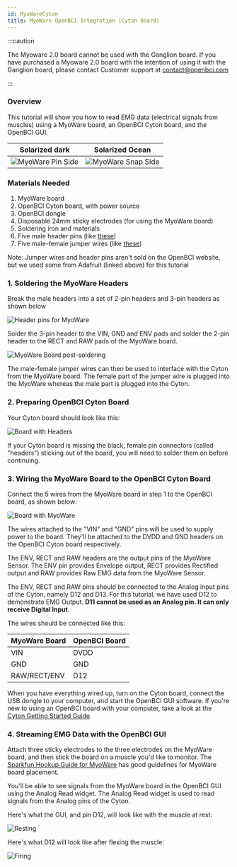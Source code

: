 ```yaml
---
id: MyoWareCyton
title: MyoWare OpenBCI Integration (Cyton Board)
---
```


:::caution

The Myoware 2.0 board cannot be used with the Ganglion board. If you have purchased a Myoware 2.0 board with the intention of using it with the Ganglion board, please contact Customer support at contact@openbci.com

:::

### Overview

This tutorial will show you how to read EMG data (electrical signals from muscles) using a MyoWare board, an OpenBCI Cyton board, and the OpenBCI GUI. 

Solarized dark             |  Solarized Ocean
:-------------------------:|:-------------------------:
![MyoWare Pin Side](../../assets/ThirdPartyImages/myoware_pin_side.jpg) | ![MyoWare Snap Side](../../assets/ThirdPartyImages/myoware_snap_side.jpg)


### Materials Needed

1.  MyoWare board
2.  OpenBCI Cyton board, with power source
3.  OpenBCI dongle
4.  Disposable 24mm sticky electrodes (for using the MyoWare board)
5.  Soldering iron and materials
6.  Five male header pins (like [these](https://www.adafruit.com/product/2671)) 
7.  Five male-female jumper wires (like [these](https://www.adafruit.com/product/826))

Note: Jumper wires and header pins aren't sold on the OpenBCI website, but we used some from Adafruit (linked above) for this tutorial

### 1. Soldering the MyoWare Headers

Break the male headers into a set of 2-pin headers and 3-pin headers as shown below

![Header pins for MyoWare](../../assets/ThirdPartyImages/mywoare_headers.jpg)

Solder the 3-pin header to the VIN, GND and ENV pads and solder the 2-pin header to the RECT and RAW pads of the MyoWare board. 

![MyoWare Board post-soldering](../../assets/ThirdPartyImages/myoware_soldered.jpg)

The male-female jumper wires can then be used to interface with the Cyton from the MyoWare board. The female part of the jumper wire is plugged into the MyoWare whereas the male part is plugged into the Cyton.

### 2. Preparing OpenBCI Cyton Board

Your Cyton board should look like this:

![Board with Headers](../../assets/ThirdPartyImages/Cyton_32bit.jpg)

If your Cyton board is missing the black, female pin connectors (called "headers") sticking out of the board, you will need to solder them on before continuing.

### 3. Wiring the MyoWare Board to the OpenBCI Cyton Board

Connect the 5 wires from the MyoWare board in step 1 to the OpenBCI board, as shown below:

![Board with MyoWare](../../assets/ThirdPartyImages/myoware_connected.jpg)

The wires attached to the "VIN" and "GND" pins will be used to supply power to the board. They'll be attached to the DVDD and GND headers on the OpenBCI Cyton board respectively.

The ENV, RECT and RAW headers are the output pins of the MyoWare Sensor. The ENV pin provides Envelope output, RECT provides Rectified output and RAW provides Raw EMG data from the MyoWare Sensor. 

The ENV, RECT and RAW pins should be connected to the Analog input pins of the Cyton, namely D12 and D13. For this tutorial, we have used D12 to demonstrate EMG Output. __D11 cannot be used as an Analog pin. It can only receive Digital Input__.

The wires should be connected like this:

| MyoWare Board | OpenBCI Board  |
| ------------- | -------------- |
| VIN           | DVDD           |
| GND           | GND            |
| RAW/RECT/ENV  | D12            |

When you have everything wired up, turn on the Cyton board, connect the USB dongle to your computer, and start the OpenBCI GUI software. If you're new to using an OpenBCI board with your computer, take a look at the [Cyton Getting Started Guide](GettingStarted/Boards/01-Cyton_Getting_Started_Guide.md).

### 4. Streaming EMG Data with the OpenBCI GUI

Attach three sticky electrodes to the three electrodes on the MyoWare board, and then stick the board on a muscle you'd like to monitor. The [Sparkfun Hookup Guide for MyoWare](https://learn.sparkfun.com/tutorials/getting-started-with-the-MyoWare-20-muscle-sensor-ecosystem/all) has good guidelines for MyoWare board placement.

You'll be able to see signals from the MyoWare board in the OpenBCI GUI using the Analog Read widget. The Analog Read widget is used to read signals from the Analog pins of the Cyton. 

Here's what the GUI, and pin D12, will look like with the muscle at rest:

![Resting](../../assets/ThirdPartyImages/OpenBCIGUI_at_rest.png)

Here's what D12 will look like after flexing the muscle:

![Firing](../../assets/ThirdPartyImages/OpenBCIGUI_after_flex.png)